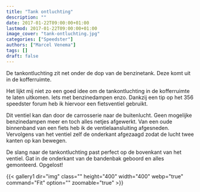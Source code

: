 ```yaml
---
title: "Tank ontluchting"
description: ""
date: 2017-01-22T09:00:00+01:00
lastmod: 2017-01-22T09:00:00+01:00
image_cover: "tank-ontluchting.jpg"
categories: ["Speedster"]
authors: ["Marcel Venema"] 
tags: []
draft: false
---
```


De tankontluchting zit net onder de dop van de benzinetank. Deze komt uit in de kofferruimte.

Het lijkt mij niet zo een goed idee om de tankontluchting in de kofferruimte te laten uitkomen. Iets met benzinedampen enzo. Dankzij een tip op het 356 speedster forum heb ik hiervoor een fietsventiel gebruikt. 

Dit ventiel kan dan door de carrosserie naar de buitenlucht. Geen mogelijke benzinedampen meer en toch alles netjes afgewerkt. Van een oude binnenband van een fiets heb ik de ventielaansluiting afgesneden. Vervolgens van het ventiel zelf de onderkant afgezaagd zodat de lucht twee kanten op kan bewegen.


De slang naar de tankontluchting past perfect op de bovenkant van het ventiel. Gat in de onderkant van de bandenbak geboord en alles gemonteerd. Opgelost!

{{< gallery1 dir="img" class="" height="400" width="400" webp="true" command="Fit" option="" zoomable="true" >}}

&nbsp;  
